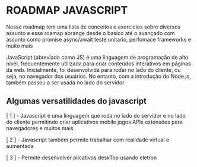 # ROADMAP JAVASCRIPT

Nesse roadmap tem uma lista de conceitos e exercicios sobre diversos assunto e esse roamap abrange desde o basico
até o avançado com assunto como promise async/await teste unitario, perfomace frameworks e muito mais 

JavaScript (abreviado como JS) é uma linguagem de programação de alto nível, frequentemente utilizada para criar 
conteúdos interativos em páginas da web. Inicialmente, foi desenvolvida para rodar no lado do cliente, ou seja, 
no navegador dos usuários. No entanto, com a introdução do Node.js, também passou a ser usada no lado do servidor

## Algumas versatilidades do javascript

[ 1 ] - Javascript é uma linguagem que roda no lado do servidor e no lado do cliente permitindo criar aplicativos 
mobile jogos APIs extensões para navegadores e muitos mais 

[ 2 ] - Javascript também permite trabalhar com realidade virtual e aumentada

[ 3 ] - Permite desenvolver plicativos deskTop usando eletron
